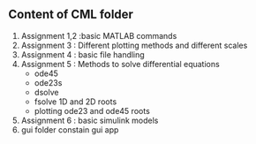 ## Content of CML folder 
1. Assignment 1,2 :basic MATLAB  commands 
2. Assignment 3 : Different plotting methods and different scales 
3. Assignment 4 : basic file handling 
4. Assignment 5 : Methods to solve differential equations 
   * ode45
   * ode23s
   * dsolve
   * fsolve 1D and 2D roots
   * plotting ode23 and ode45 roots
5. Assignment 6 : basic simulink models 
6. gui folder constain gui app
